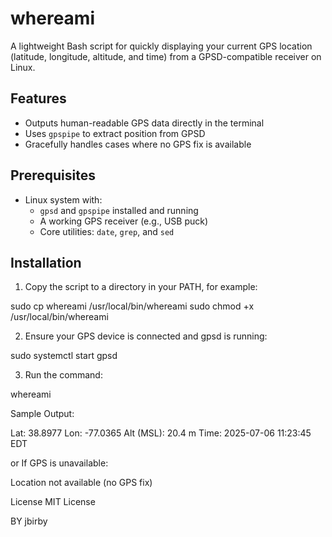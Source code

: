 # whereami

A lightweight Bash script for quickly displaying your current GPS location (latitude, longitude, altitude, and time) from a GPSD-compatible receiver on Linux.

## Features

- Outputs human-readable GPS data directly in the terminal
- Uses `gpspipe` to extract position from GPSD
- Gracefully handles cases where no GPS fix is available

## Prerequisites

- Linux system with:
  - `gpsd` and `gpspipe` installed and running
  - A working GPS receiver (e.g., USB puck)
  - Core utilities: `date`, `grep`, and `sed`

## Installation

1. Copy the script to a directory in your PATH, for example:

sudo cp whereami /usr/local/bin/whereami
sudo chmod +x /usr/local/bin/whereami

2. Ensure your GPS device is connected and gpsd is running:

sudo systemctl start gpsd

3. Run the command:

whereami

Sample Output:

Lat: 38.8977
Lon: -77.0365
Alt (MSL): 20.4 m
Time: 2025-07-06 11:23:45 EDT

or If GPS is unavailable:

Location not available (no GPS fix)

License
MIT License

BY jbirby
